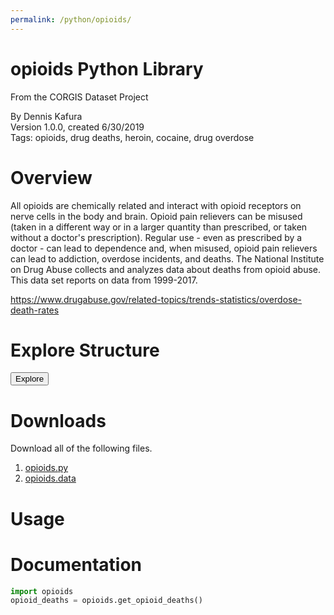 ```yaml
---
permalink: /python/opioids/
---
```


# opioids Python Library

<p class='lead'>From the CORGIS Dataset Project</p>

<span class='text-muted'>By Dennis Kafura</span><br>
<span class='text-muted'>Version 1.0.0, created 6/30/2019</span><br>
<span class='text-muted'>Tags: opioids, drug deaths, heroin, cocaine, drug overdose</span>

# Overview

All opioids are chemically related and interact with opioid receptors on nerve cells in the body and brain. Opioid pain relievers  can be misused (taken in a different way or in a larger quantity than prescribed, or taken without a doctor's prescription). Regular use - even as prescribed by a doctor - can lead to dependence and, when misused, opioid pain relievers can lead to addiction, overdose incidents, and deaths. The National Institute on Drug Abuse collects and analyzes data about deaths from opioid abuse. This data set reports on data from 1999-2017.

<https://www.drugabuse.gov/related-topics/trends-statistics/overdose-death-rates>

> 

# Explore Structure

<button>Explore</button>

# Downloads

Download all of the following files.

1. [opioids.py](../../datasets/python/opioids/opioids.py)
2. [opioids.data](../../datasets/python/opioids/opioids.data)

# Usage

# Documentation

```python
import opioids
opioid_deaths = opioids.get_opioid_deaths()
```